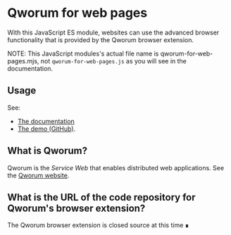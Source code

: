 # Qworum for web pages

With this JavaScript ES module, websites can use the advanced browser functionality that is provided by the Qworum browser extension.

NOTE: This JavaScript modules's actual file name is qworum-for-web-pages.mjs, not `qworum-for-web-pages.js` as you will see in the documentation.

## Usage

See:

- [The documentation](https://qworum.net/en/docs/qworum-for-web-pages/latest/)
- [The demo (GitHub)](https://github.com/doga/qworum-demo).

## What is Qworum?

Qworum is the _Service Web_ that enables distributed web applications. See the [Qworum website](https://qworum.net).

## What is the URL of the code repository for Qworum's browser extension?

The Qworum browser extension is closed source at this time ∎
